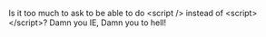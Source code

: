 <!--
id: 997005100
link: http://kevinisom.info/post/997005100/is-it-too-much-to-ask-to-be-able-to-do-script
slug: is-it-too-much-to-ask-to-be-able-to-do-script
date: Mon Aug 23 2010 18:57:24 GMT+1200 (NZST)
raw: {"blog_name":"kevinisom","id":997005100,"post_url":"http://kevinisom.info/post/997005100/is-it-too-much-to-ask-to-be-able-to-do-script","slug":"is-it-too-much-to-ask-to-be-able-to-do-script","type":"text","date":"2010-08-23 06:57:24 GMT","timestamp":1282546644,"state":"published","format":"html","reblog_key":"VRf83Yj3","tags":[],"short_url":"http://tmblr.co/Zw68YyxRHSi","highlighted":[],"feed_item":"http://twitter.com/kev_nz/statuses/21861193460","from_feed_id":"650289","note_count":0,"title":null,"body":"<p>Is it too much to ask to be able to do &lt;script /&gt; instead of &lt;script&gt;&lt;/script&gt;? Damn you IE, Damn you to hell!</p>"}
publish: 2010-08-023
tags: 
title: null
-->


Is it too much to ask to be able to do \<script /\> instead of
\<script\>\</script\>? Damn you IE, Damn you to hell!


